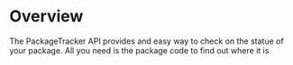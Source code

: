 # Overview
The PackageTracker API provides and easy way to check on the statue of your package. All you need is the package code to find out where it is